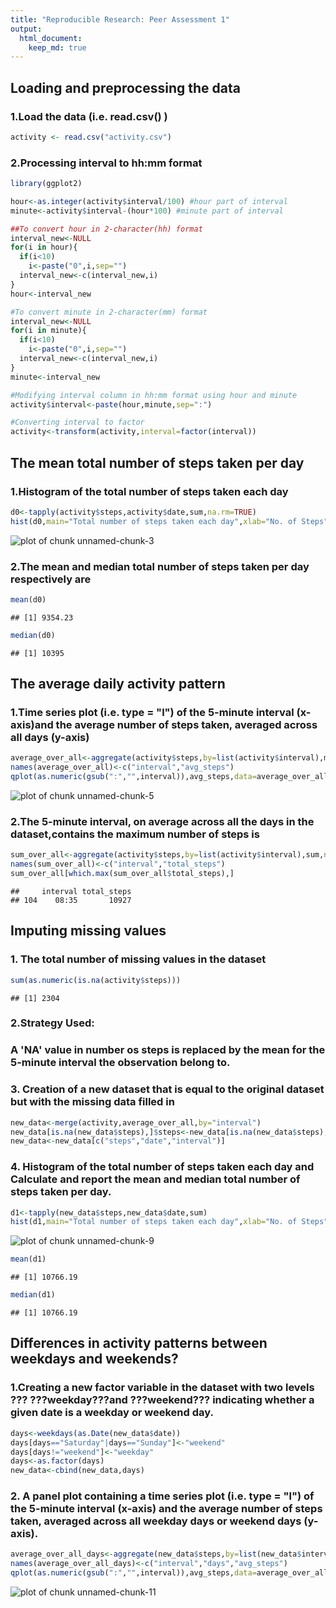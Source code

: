 ```yaml
---
title: "Reproducible Research: Peer Assessment 1"
output: 
  html_document:
    keep_md: true
---
```


## Loading and preprocessing the data
### 1.Load the data (i.e. read.csv() )

```r
activity <- read.csv("activity.csv")
```

### 2.Processing interval to hh:mm format

```r
library(ggplot2)

hour<-as.integer(activity$interval/100) #hour part of interval
minute<-activity$interval-(hour*100) #minute part of interval

##To convert hour in 2-character(hh) format
interval_new<-NULL
for(i in hour){
  if(i<10)
    i<-paste("0",i,sep="")
  interval_new<-c(interval_new,i)
}
hour<-interval_new

#To convert minute in 2-character(mm) format
interval_new<-NULL
for(i in minute){
  if(i<10)
    i<-paste("0",i,sep="")
  interval_new<-c(interval_new,i)
}
minute<-interval_new

#Modifying interval column in hh:mm format using hour and minute 
activity$interval<-paste(hour,minute,sep=":")

#Converting interval to factor 
activity<-transform(activity,interval=factor(interval))
```

## The mean total number of steps taken per day
### 1.Histogram of the total number of steps taken each day

```r
d0<-tapply(activity$steps,activity$date,sum,na.rm=TRUE)
hist(d0,main="Total number of steps taken each day",xlab="No. of Steps")
```

![plot of chunk unnamed-chunk-3](figure/unnamed-chunk-3-1.png) 

### 2.The mean and median total number of steps taken per day respectively  are

```r
mean(d0)
```

```
## [1] 9354.23
```

```r
median(d0)
```

```
## [1] 10395
```

## The average daily activity pattern
### 1.Time series plot (i.e. type = "l") of the 5-minute interval (x-axis)and the average number of steps taken, averaged across all days (y-axis)


```r
average_over_all<-aggregate(activity$steps,by=list(activity$interval),mean,na.rm=TRUE)
names(average_over_all)<-c("interval","avg_steps")
qplot(as.numeric(gsub(":","",interval)),avg_steps,data=average_over_all,geom="line",ylab="Average steps",xlab='Interval',main='Average number of steps taken, averaged across all days vs Interval')
```

![plot of chunk unnamed-chunk-5](figure/unnamed-chunk-5-1.png) 

### 2.The 5-minute interval, on average across all the days in the dataset,contains the maximum number of steps is

```r
sum_over_all<-aggregate(activity$steps,by=list(activity$interval),sum,na.rm=TRUE)
names(sum_over_all)<-c("interval","total_steps")
sum_over_all[which.max(sum_over_all$total_steps),]
```

```
##     interval total_steps
## 104    08:35       10927
```

## Imputing missing values

### 1. The total number of missing values in the dataset


```r
sum(as.numeric(is.na(activity$steps)))
```

```
## [1] 2304
```

### 2.Strategy Used:
### A 'NA' value in number os steps is replaced by the mean for the 5-minute interval the observation belong to.


### 3. Creation of a new dataset that is equal to the original dataset but with the missing data filled in

```r
new_data<-merge(activity,average_over_all,by="interval")
new_data[is.na(new_data$steps),]$steps<-new_data[is.na(new_data$steps),]$avg_steps
new_data<-new_data[c("steps","date","interval")]
```
### 4. Histogram of the total number of steps taken each day and Calculate and report the mean and median total number of steps taken per day. 

```r
d1<-tapply(new_data$steps,new_data$date,sum)
hist(d1,main="Total number of steps taken each day",xlab="No. of Steps")
```

![plot of chunk unnamed-chunk-9](figure/unnamed-chunk-9-1.png) 

```r
mean(d1)
```

```
## [1] 10766.19
```

```r
median(d1)
```

```
## [1] 10766.19
```

## Differences in activity patterns between weekdays and weekends?
### 1.Creating a new factor variable in the dataset with two levels ??? ???weekday???and ???weekend??? indicating whether a given date is a weekday or weekend day.

```r
days<-weekdays(as.Date(new_data$date))
days[days=="Saturday"|days=="Sunday"]<-"weekend"
days[days!="weekend"]<-"weekday"
days<-as.factor(days)
new_data<-cbind(new_data,days)
```
### 2. A panel plot containing a time series plot (i.e. type = "l") of the 5-minute interval (x-axis) and the average number of steps taken, averaged across all weekday days or weekend days (y-axis).


```r
average_over_all_days<-aggregate(new_data$steps,by=list(new_data$interval,new_data$days),mean)
names(average_over_all_days)<-c("interval","days","avg_steps")
qplot(as.numeric(gsub(":","",interval)),avg_steps,data=average_over_all_days,facets=days~.,geom="line",ylab="Average steps",xlab='Interval',main='Average number of steps taken, averaged across all days vs Interval')
```

![plot of chunk unnamed-chunk-11](figure/unnamed-chunk-11-1.png) 

